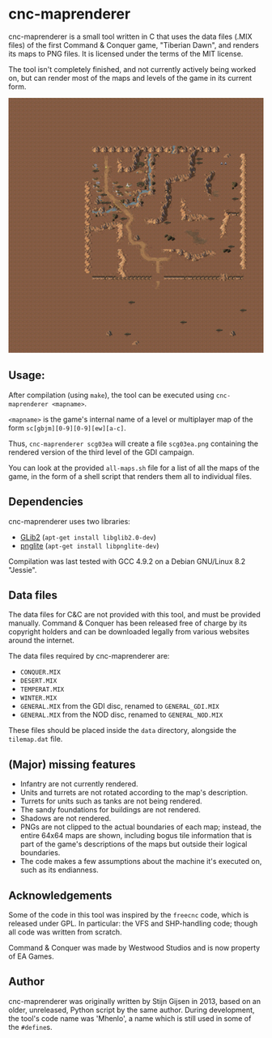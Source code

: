 # cnc-maprenderer
cnc-maprenderer is a small tool written in C that uses the data files (.MIX files) of the first Command & Conquer game, "Tiberian Dawn", and renders its maps to PNG files. It is licensed under the terms of the MIT license.

The tool isn't completely finished, and not currently actively being worked on, but can render most of the maps and levels of the game in its current form.

![An example of the tool's output for the scb01ea map](example-output.png)

## Usage:
After compilation (using `make`), the tool can be executed using `cnc-maprenderer <mapname>`.

`<mapname>` is the game's internal name of a level or multiplayer map of the form `sc[gbjm][0-9][0-9][ew][a-c]`.

Thus, `cnc-maprenderer scg03ea` will create a file `scg03ea.png` containing the rendered version of the third level of the GDI campaign.

You can look at the provided `all-maps.sh` file for a list of all the maps of the game, in the form of a shell script that renders them all to individual files.

## Dependencies
cnc-maprenderer uses two libraries:
* [GLib2](https://developer.gnome.org/glib/) (`apt-get install libglib2.0-dev`)
* [pnglite](https://github.com/dankar/pnglite) (`apt-get install libpnglite-dev`)

Compilation was last tested with GCC 4.9.2 on a Debian GNU/Linux 8.2 "Jessie".

## Data files
The data files for C&C are not provided with this tool, and must be provided manually. Command & Conquer has been released free of charge by its copyright holders and can be downloaded legally from various websites around the internet.

The data files required by cnc-maprenderer are:
* `CONQUER.MIX`
* `DESERT.MIX`
* `TEMPERAT.MIX`
* `WINTER.MIX`
* `GENERAL.MIX` from the GDI disc, renamed to `GENERAL_GDI.MIX`
* `GENERAL.MIX` from the NOD disc, renamed to `GENERAL_NOD.MIX`

These files should be placed inside the `data` directory, alongside the `tilemap.dat` file.

## (Major) missing features
* Infantry are not currently rendered.
* Units and turrets are not rotated according to the map's description.
* Turrets for units such as tanks are not being rendered.
* The sandy foundations for buildings are not rendered.
* Shadows are not rendered.
* PNGs are not clipped to the actual boundaries of each map; instead, the entire 64x64 maps are shown, including bogus tile information that is part of the game's descriptions of the maps but outside their logical boundaries.
* The code makes a few assumptions about the machine it's executed on, such as its endianness.

## Acknowledgements
Some of the code in this tool was inspired by the `freecnc` code, which is released under GPL. In particular: the VFS and SHP-handling code; though all code was written from scratch.

Command & Conquer was made by Westwood Studios and is now property of EA Games.

## Author
cnc-maprenderer was originally written by Stijn Gijsen in 2013, based on an older, unreleased, Python script by the same author. During development, the tool's code name was 'Mhenlo', a name which is still used in some of the `#define`s.
